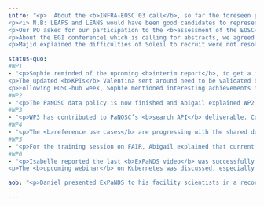 ```yaml
---
intro: "<p>  About the <b>INFRA-EOSC 03 call</b>, so far the foreseen partners to represent the PaN community are: ESRF, ILL, DESY and PSI TBC. It is not yet clear what will concretely be in the proposal for us but what is important is that the PaN community gets a seat at the table. Patrick suggested DESY would represented the other ExPaNDS partners as ESRF is representing other PaNOSC partners. For this, <b>a PaN use-case is being elaborated in crystallography</b>. Patrick will update the PEB with further information as soon as possible. It was agreed that after that, the CB should be informed.</p>
<p><i> N.B: LEAPS and LEANS would have been good candidates to represent the community but they are not yet legal entities. </i></p>
<p>Our PO asked for our participation to the <b>assessment of the EOSC</b> compared to the milestones set in its 2018 roadmap. A shared document1 was set up and lots of input were already given. Patrick and Sophie asked Alun and Anton to contribute so they can finish up and provide ExPaNDS’ feedback on time for Thursday, 28th.</p>
<p>About the EGI conference1 which is calling for abstracts, we agreed to apply for a PaN session with PaNOSC. The conference will take place in November 2020, before the ExPaNDS/PaNOSC annual meeting, in Amsterdam. The possibility to showcase synergies with EOSC-Life and ESCAPE were suggested. The actual focus of the session will be discussed, the deadline for the call is June, 19th.</p>
<p>Majid explained the difficulties of Soleil to recruit were not resolved, with no suitable candidate since the new announcement. It was agreed that Majid should send the details to Patrick and Sophie so that a plan B could be found. </p>"

status-quo:
#WP1
- "<p>Sophie reminded of the upcoming <b>interim report</b>, to get a first financial status of all partners. A table with the PMs and overall costs will be asked from all financial contacts next week. The technical twin report will consist of the updated progress reports.</p>
<p>The updated <b>KPIs</b> Valentina sent around need to be validated by the WP leaders. They will be included in the next reports. Concerning the <b>risks</b> update, WP2 mentioned they saw no additional risk to what Valentina sent. Valentina suggested a dedicated brainstorming to try and be more specific in the analysis. </p>
<p>Following EOSC-hub week, Sophie mentioned interesting achievements from other projects and suggested to name a <b>technical EOSC interface in WP3 and in WP4</b>. The summary posted internally at DESY will be shared to show the sort of achievements.</p>"
#WP2
- "<p>The PaNOSC data policy is now finished and Abigail explained WP2 has distributed roles for <b>ExPaNDS facilities consultation on the policy</b> to be held until mid-June. The glossary is also progressing.</p>"
#WP3
- "<p>WP3 has contributed to PaNOSC’s <b>search API</b> deliverable. Concerning the survey, Alun and Silvia mentioned 41 responses had been obtained, showing common trends. The deadline was extended one last time to the 5th of June to get more input, notably from MaxIV and ISIS (which is important to get a neutron source point of view).</p>"
#WP4
- "<p>The <b>reference use cases</b> are progressing with the shared document completed by each facility. Majid also reported that regular meeting are now in place, holding every two weeks.</p>"
#WP5
- "<p>For the training session on FAIR, Abigail explained that current discussions with FAIRsFAIR led to the following: FAIRsFAIR would provide general content and ExPaNDS would add specific PaN content like the data policy and the DMPs. The targeted audience is facility scientists and staff. The workshops will be recorded and made available if possible, the modalities are still being discussed though. Sophie suggested to look at what <a href='https://training.ni4os.eu/'>Ni4os</a> had done regarding training with ‘BigBlueButton’.</p>"
#WP6
- "<p>Isabelle reported the last <b>ExPaNDS video</b> was successfully disseminated in the community, e.g. with lightsources and neutronsources.org.</p>
<p>The <b>upcoming webinar</b> on Kubernetes was discussed, especially if we should orientate it to the concrete issues of deploying the PaNOSC portal at our sites as Daniel and Jamie were planning to do in a transverse technical workshop. A specific meeting will be set up to progress on this (see actions). Isabelle wanted the first webinar to take place in June.</p>"

aob: "<p>Daniel presented ExPaNDS to his facility scientists in a recorded video available on <a href='https://www.youtube.com/watch?v=Kv1I3-dwbVs'>YouTube</a>!</p>"

---
```

